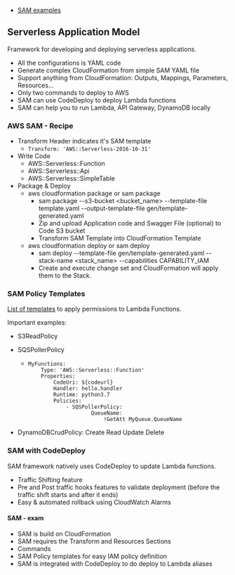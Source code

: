 - [SAM examples](https://github.com/aws-samples/serverless-app-examples)

## Serverless Application Model

Framework for developing and deploying serverless applications.

- All the configurations is YAML code
- Generate complex CloudFormation from simple SAM YAML file
- Support anything from CloudFormation: Outputs, Mappings, Parameters, Resources...
- Only two commands to deploy to AWS
- SAM can use CodeDeploy to deploy Lambda functions
- SAM can help you to run Lambda, API Gateway, DynamoDB locally

### AWS SAM - Recipe

- Transform Header indicates it's SAM template
  - `Transform: 'AWS::Serverless-2016-10-31'`
- Write Code
  - AWS::Serverless::Function
  - AWS::Serverless::Api
  - AWS::Serverless::SimpleTable
- Package & Deploy
  - aws cloudformation package or sam package
    - sam package --s3-bucket <bucket_name> --template-file template.yaml --output-template-file gen/template-generated.yaml
    - Zip and upload Application code and Swagger File (optional) to Code S3 bucket
    - Transform SAM Template into CloudFormation Template
  - aws cloudformation deploy or sam deploy
    - sam deploy --template-file gen/template-generated.yaml --stack-name <stack_name> --capabilities CAPABILITY_IAM
    - Create and execute change set and CloudFormation will apply them to the Stack.

### SAM Policy Templates

[List of templates](https://docs.aws.amazon.com/serverless-application-model/latest/developerguide/serverless-policy-templates.html) to apply permissions to Lambda Functions.

Important examples:

- S3ReadPolicy

- SQSPollerPolicy

  - ``` yam
    MyFunctions:
    	Type: 'AWS::Serverless::Function'
    	Properties:
    		CodeUri: ${codeurl}
    		Handler: hello.handler
    		Runtime: python3.7
    		Policies:
    			- SQSPollerPolicy:
    					QueueName:
    						!GetAtt MyQueue.QueueName
    ```

- DynamoDBCrudPolicy: Create Read Update Delete

### SAM with CodeDeploy

SAM framework natively uses CodeDeploy to update Lambda functions.

- Traffic Shifting feature
- Pre and Post traffic hooks features to validate deployment (before the traffic shift starts and after it ends)
- Easy & automated rollback using CloudWatch Alarms

#### SAM - exam
- SAM is build on CloudFormation
- SAM requires the Transform and Resources Sections
- Commands
- SAM Policy templates for easy IAM policy definition
- SAM is integrated with CodeDeploy to do deploy to Lambda aliases
